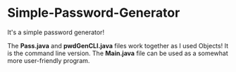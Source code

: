 # Simple-Password-Generator
It's a simple password generator!

The **Pass.java** and **pwdGenCLI.java** files work together as I used Objects! It is the command line version. The **Main.java** file can be used as a somewhat more user-friendly program.

